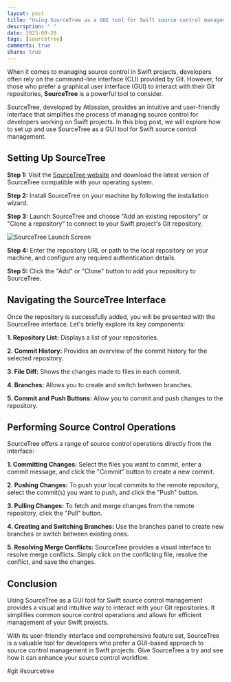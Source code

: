 ```yaml
---
layout: post
title: "Using SourceTree as a GUI tool for Swift source control management"
description: " "
date: 2023-09-28
tags: [sourcetree]
comments: true
share: true
---
```


When it comes to managing source control in Swift projects, developers often rely on the command-line interface (CLI) provided by Git. However, for those who prefer a graphical user interface (GUI) to interact with their Git repositories, **SourceTree** is a powerful tool to consider.

SourceTree, developed by Atlassian, provides an intuitive and user-friendly interface that simplifies the process of managing source control for developers working on Swift projects. In this blog post, we will explore how to set up and use SourceTree as a GUI tool for Swift source control management.

## Setting Up SourceTree

**Step 1:** Visit the [SourceTree website](https://www.sourcetreeapp.com) and download the latest version of SourceTree compatible with your operating system.

**Step 2:** Install SourceTree on your machine by following the installation wizard.

**Step 3:** Launch SourceTree and choose "Add an existing repository" or "Clone a repository" to connect to your Swift project's Git repository.

![SourceTree Launch Screen](sourcetree-launch-screen.png)

**Step 4:** Enter the repository URL or path to the local repository on your machine, and configure any required authentication details.

**Step 5:** Click the "Add" or "Clone" button to add your repository to SourceTree.

## Navigating the SourceTree Interface

Once the repository is successfully added, you will be presented with the SourceTree interface. Let's briefly explore its key components:

**1. Repository List:** Displays a list of your repositories.

**2. Commit History:** Provides an overview of the commit history for the selected repository.

**3. File Diff:** Shows the changes made to files in each commit.

**4. Branches:** Allows you to create and switch between branches.

**5. Commit and Push Buttons:** Allow you to commit and push changes to the repository.

## Performing Source Control Operations

SourceTree offers a range of source control operations directly from the interface:

**1. Committing Changes:** Select the files you want to commit, enter a commit message, and click the "Commit" button to create a new commit.

**2. Pushing Changes:** To push your local commits to the remote repository, select the commit(s) you want to push, and click the "Push" button.

**3. Pulling Changes:** To fetch and merge changes from the remote repository, click the "Pull" button.

**4. Creating and Switching Branches:** Use the branches panel to create new branches or switch between existing ones.

**5. Resolving Merge Conflicts:** SourceTree provides a visual interface to resolve merge conflicts. Simply click on the conflicting file, resolve the conflict, and save the changes.

## Conclusion

Using SourceTree as a GUI tool for Swift source control management provides a visual and intuitive way to interact with your Git repositories. It simplifies common source control operations and allows for efficient management of your Swift projects.

With its user-friendly interface and comprehensive feature set, SourceTree is a valuable tool for developers who prefer a GUI-based approach to source control management in Swift projects. Give SourceTree a try and see how it can enhance your source control workflow.

#git #sourcetree